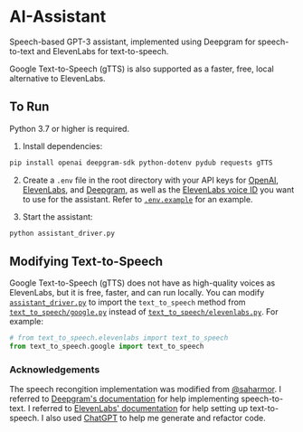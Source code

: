 # AI-Assistant

Speech-based GPT-3 assistant, implemented using Deepgram for speech-to-text and ElevenLabs for text-to-speech.

Google Text-to-Speech (gTTS) is also supported as a faster, free, local alternative to ElevenLabs.

## To Run
Python 3.7 or higher is required.

1. Install dependencies:
```bash
pip install openai deepgram-sdk python-dotenv pydub requests gTTS
```

2. Create a `.env` file in the root directory with your API keys for [OpenAI](https://platform.openai.com/account/api-keys), [ElevenLabs](https://beta.elevenlabs.io/speech-synthesis), and [Deepgram](https://console.deepgram.com/), as well as the [ElevenLabs voice ID](https://api.elevenlabs.io/docs#/voices/Get_voices_v1_voices_get) you want to use for the assistant. Refer to [`.env.example`](/.env.example) for an example.

3. Start the assistant:
```bash
python assistant_driver.py
```

## Modifying Text-to-Speech
Google Text-to-Speech (gTTS) does not have as high-quality voices as ElevenLabs, but it is free, faster, and can run locally.
You can modify [`assistant_driver.py`](/assistant_driver.py#L2) to import the `text_to_speech` method from [`text_to_speech/google.py`](/text_to_speech/google.py) instead of [`text_to_speech/elevenlabs.py`](/text_to_speech/elevenlabs.py). For example:
```python
# from text_to_speech.elevenlabs import text_to_speech
from text_to_speech.google import text_to_speech
```

### Acknowledgements
The speech recongition implementation was modified from [@saharmor](https://github.com/saharmor/whisper-playground).
I referred to [Deepgram's documentation](https://developers.deepgram.com/sdks-tools/sdks/python-sdk/pre-recorded-transcription/) for help implementing speech-to-text.
I referred to [ElevenLabs' documentation](https://api.elevenlabs.io/docs) for help setting up text-to-speech.
I also used [ChatGPT](https://chat.openai.com) to help me generate and refactor code.
